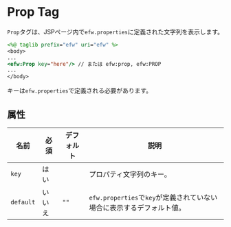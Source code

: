 # Prop Tag

`Prop`タグは、JSPページ内で`efw.properties`に定義された文字列を表示します。

```jsp
<%@ taglib prefix="efw" uri="efw" %>
<body>
...
<efw:Prop key="here"/> // または efw:prop, efw:PROP
...
</body>
```

キーは`efw.properties`で定義される必要があります。

## 属性

| 名前 | 必須 | デフォルト | 説明 |
|---|---|---|---|
| `key` | はい |  | プロパティ文字列のキー。 |
| `default` | いいえ | `""` | `efw.properties`で`key`が定義されていない場合に表示するデフォルト値。 |